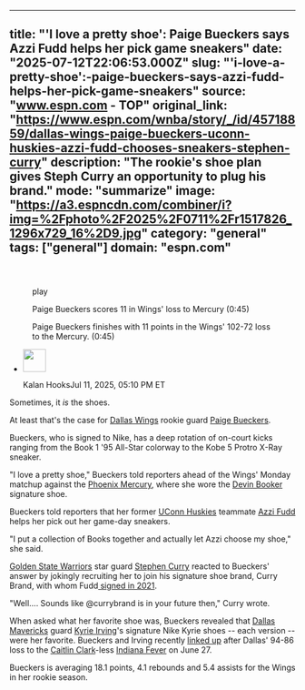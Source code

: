 ---
   title: "'I love a pretty shoe': Paige Bueckers says Azzi Fudd helps her pick game sneakers"
   date: "2025-07-12T22:06:53.000Z"
   slug: "'i-love-a-pretty-shoe':-paige-bueckers-says-azzi-fudd-helps-her-pick-game-sneakers"
   source: "www.espn.com - TOP"
   original_link: "https://www.espn.com/wnba/story/_/id/45718859/dallas-wings-paige-bueckers-uconn-huskies-azzi-fudd-chooses-sneakers-stephen-curry"
   description: "The rookie's shoe plan gives Steph Curry an opportunity to plug his brand."
   mode: "summarize"
   image: "https://a3.espncdn.com/combiner/i?img=%2Fphoto%2F2025%2F0711%2Fr1517826_1296x729_16%2D9.jpg"
   category: "general"
   tags: ["general"]
   domain: "espn.com"
  ---
  <div id="readability-page-1" class="page"><section id="article-feed" data-behavior="author_overlay article_header_news_feed_item_meta article_legal_footer"><article data-id="45718859" data-behavior="story_scroll story_progress iframe" data-src="/wnba/story/_/id/45718859/dallas-wings-paige-bueckers-uconn-huskies-azzi-fudd-chooses-sneakers-stephen-curry"><div><header></header><figure data-video="watch,640,360,45691951,whitelist-BO|NG|NZ|AS|GQ|KE|SN|AI|PE|BM|GT|CI|MZ|VG|BF|DO|PY|EC|SX|LS|LC|CD|ST|VI|CG|BB|GN|NE|CL|VE|SS|CR|GU|SC|PR|TC|CM|MG|UG|BZ|UM|BR|SR|GP|MP|BJ|BI|TZ|BS|CV|KM|TG|ER|ET|FM|TT|GY|JM|ZA|ZW|CF|GD|AW|GH|BW|MS|PA|AM|KY|GF|AU|LR|US|AO|RE|SZ|GA|MX|GM|HT|MW|PW|MH|MF|FJ|AR|MQ|BQ|NA|VC|AG|MU|NI|KN|UY|GW|GB|UK|SL|HN|SV|CO|ZM|CU|RW|ML|" data-cerebro-id="686c97e72c1a6662c31a0057" data-title="Paige Bueckers scores 11 in Wings' loss to Mercury" data-source="espn" data-contributing-partner="wsc"><div><picture><source srcset="https://a.espncdn.com/combiner/i?img=%2Fmedia%2Fmotion%2F2025%2F0708%2Fss_20250708_000040338_2889330%2Fss_20250708_000040338_2889330.jpg&amp;w=943&amp;h=530&amp;cquality=80&amp;format=jpg" media="(min-width: 376px)"><source srcset="https://a.espncdn.com/combiner/i?img=%2Fmedia%2Fmotion%2F2025%2F0708%2Fss_20250708_000040338_2889330%2Fss_20250708_000040338_2889330.jpg&amp;w=375&amp;cquality=80, https://a.espncdn.com/combiner/i?img=%2Fmedia%2Fmotion%2F2025%2F0708%2Fss_20250708_000040338_2889330%2Fss_20250708_000040338_2889330.jpg&amp;w=750&amp;cquality=40&amp;format=jpg 2x" media="(max-width: 375px)"></picture><p><span data-id="45691951">play</span></p></div><figcaption><div><p><span>Paige Bueckers scores 11 in Wings' loss to Mercury (0:45)</span></p><p>Paige Bueckers finishes with 11 points in the Wings' 102-72 loss to the Mercury. (0:45)</p></div></figcaption></figure><div><div><ul><li><p><img src="https://a.espncdn.com/combiner/i?img=/i/columnists/espn_generic_m.jpg&amp;h=80&amp;w=80&amp;scale=crop" alt="" width="40" height="40"></p><p>Kalan Hooks<span>Jul 11, 2025, 05:10 PM ET</span></p></li></ul></div><p>Sometimes, it <i>is</i> the shoes.</p><p>At least that's the case for <a data-clubhouse-guid="34946ff8-281e-c57d-bb76-37fb1ebe3ec6" href="https://www.espn.com/wnba/team/_/name/dal/dallas-wings">Dallas Wings</a> rookie guard <a href="https://www.espn.com/wnba/player/_/id/4433730/paige-bueckers">Paige Bueckers</a>.</p><p>Bueckers, who is signed to Nike, has a deep rotation of on-court kicks ranging from the Book 1 '95 All-Star colorway to the Kobe 5 Protro X-Ray sneaker.</p><p>"I love a pretty shoe," Bueckers told reporters ahead of the Wings' Monday matchup against the <a data-clubhouse-guid="514d18a9-00a8-d52b-dda2-37d707f19bd0" href="https://www.espn.com/wnba/team/_/name/phx/phoenix-mercury">Phoenix Mercury</a>, where she wore the <a data-player-guid="493046d7-fa60-d8a1-1397-b9a6dca8dedf" href="https://www.espn.com/nba/player/_/id/3136193/devin-booker">Devin Booker</a> signature shoe.</p><p>Bueckers told reporters that her former <a data-clubhouse-guid="179cc0cf-4aff-5dd9-80cb-c4bbf21c5442" href="https://www.espn.com/womens-college-basketball/team/_/id/41/uconn-huskies">UConn Huskies</a> teammate <a data-player-guid="343afb44-7a8b-3984-8141-361e8045fdaa" href="http://www.espn.com/womens-college-basketball/player/_/id/4433790/azzi-fudd">Azzi Fudd</a> helps her pick out her game-day sneakers.</p><p>"I put a collection of Books together and actually let Azzi choose my shoe," she said.</p><p><a data-clubhouse-guid="77a8546f-24bf-a333-8161-bf9f75396c49" href="https://www.espn.com/nba/team/_/name/gs/golden-state-warriors">Golden State Warriors</a> star guard <a data-player-guid="5dda51f1-50c9-66e1-2026-400b73f34fad" href="https://www.espn.com/nba/player/_/id/3975/stephen-curry">Stephen Curry</a> reacted to Bueckers' answer by jokingly recruiting her to join his signature shoe brand, Curry Brand, with whom Fudd<a href="https://www.espn.com/womens-college-basketball/story/_/id/32759640/uconn-women-basketball-star-azzi-fudd-inks-partnership-deal-stephen-curry-organization"> signed in 2021</a>.</p><p>"Well.... Sounds like @currybrand is in your future then," Curry wrote.</p><blockquote data-instgrm-captioned="" data-instgrm-permalink="https://www.instagram.com/p/DL-LVmrsPJl/?utm_source=ig_embed&amp;utm_campaign=loading" data-instgrm-version="14"></blockquote>
<p>When asked what her favorite shoe was, Bueckers revealed that <a data-clubhouse-guid="f00d1f4e-4ce6-d581-466c-5b52531cf7ad" href="https://www.espn.com/nba/team/_/name/dal/dallas-mavericks">Dallas Mavericks</a> guard <a href="https://www.espn.com/nba/player/_/id/6442/kyrie-irving">Kyrie Irving</a>'s signature Nike Kyrie shoes -- each version -- were her favorite. Bueckers and Irving recently <a href="https://www.espn.com/wnba/story/_/id/45603328/paige-bueckers-kyrie-irving-dallas-wings-mavericks-meet">linked up</a> after Dallas' 94-86 loss to the <a data-player-guid="5ec40e1c-3104-322e-b80f-f358ea26aad4" href="https://www.espn.com/wnba/player/_/id/4433403/caitlin-clark">Caitlin Clark</a>-less <a data-clubhouse-guid="bfef1bdd-c2d1-310d-dd9f-645b90575da9" href="https://www.espn.com/wnba/team/_/name/ind/indiana-fever">Indiana Fever</a> on June 27.</p><p>Bueckers is averaging 18.1 points, 4.1 rebounds and 5.4 assists for the Wings in her rookie season.</p>
</div></div></article></section></div>
